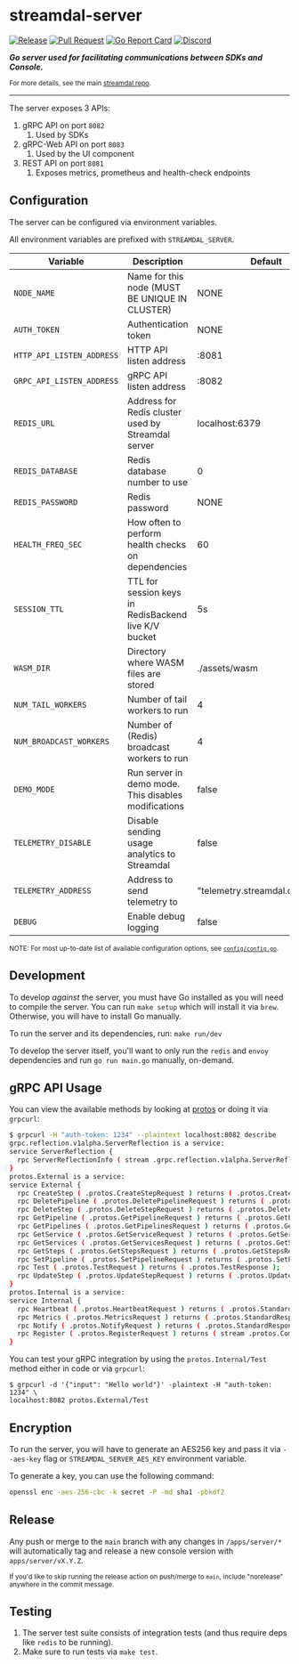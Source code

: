 streamdal-server
================
[![Release](https://github.com/streamdal/streamdal/actions/workflows/apps-server-release.yml/badge.svg)](https://github.com/streamdal/streamdal/actions/workflows/apps-server-release.yml)
[![Pull Request](https://github.com/streamdal/streamdal/actions/workflows/apps-server-pr.yml/badge.svg)](https://github.com/streamdal/streamdal/actions/workflows/apps-server-pr.yml)
[![Go Report Card](https://goreportcard.com/badge/github.com/streamdal/streamdal/apps/server)](https://goreportcard.com/report/github.com/streamdal/streamdal/apps/server)
[![Discord](https://img.shields.io/badge/Community-Discord-4c57e8.svg)](https://discord.gg/streamdal)

_**Go server used for facilitating communications between SDKs and Console.**_

<sub>For more details, see the main
[streamdal repo](https://github.com/streamdal/streamdal).</sub>

---

The server exposes 3 APIs:

1. gRPC API on port `8082`
   1. Used by SDKs
2. gRPC-Web API on port `8083`
   1. Used by the UI component
3. REST API on port `8081`
   1. Exposes metrics, prometheus and health-check endpoints

## Configuration

The server can be configured via environment variables.

All environment variables are prefixed with `STREAMDAL_SERVER`.

| Variable        | Description                                          | Default                        | Required |
|-----------------|------------------------------------------------------|--------------------------------|----------| 
| `NODE_NAME` | Name for this node (MUST BE UNIQUE IN CLUSTER)       | NONE                           | ✅        |
| `AUTH_TOKEN` | Authentication token                                 | NONE                           | ✅        |
| `HTTP_API_LISTEN_ADDRESS` | HTTP API listen address    | :8081                          | ❌        |
| `GRPC_API_LISTEN_ADDRESS` | gRPC API listen address    | :8082                          | ❌        |
| `REDIS_URL` | Address for Redis cluster used by Streamdal server   | localhost:6379                 | ❌        |
| `REDIS_DATABASE` | Redis database number to use                         | 0                              | ❌        |
| `REDIS_PASSWORD` | Redis password             | NONE                           | ❌        |
| `HEALTH_FREQ_SEC` | How often to perform health checks on dependencies   | 60                             | ❌        |
| `SESSION_TTL` | TTL for session keys in RedisBackend live K/V bucket | 5s                             | ❌        |
| `WASM_DIR` | Directory where WASM files are stored                | ./assets/wasm                  | ❌        |
| `NUM_TAIL_WORKERS` | Number of tail workers to run                        | 4                              | ❌        |
| `NUM_BROADCAST_WORKERS` | Number of (Redis) broadcast workers to run           | 4                              | ❌        |
| `DEMO_MODE` | Run server in demo mode. This disables modifications | false                          | ❌        |
| `TELEMETRY_DISABLE` | Disable sending usage analytics to Streamdal         | false                          | ❌        |
| `TELEMETRY_ADDRESS` | Address to send telemetry to                         | "telemetry.streamdal.com:8125" | ❌        |
| `DEBUG` | Enable debug logging       | false                          | ❌        |

<sub>NOTE: For most up-to-date list of available configuration options, see [`config/config.go`](./config/config.go).</sub>

## Development

To develop _against_ the server, you must have Go installed as you 
will need to compile the server. You can run `make setup` which will install
it via `brew`. Otherwise, you will have to install Go manually.

To run the server and its dependencies, run: `make run/dev`

To develop the server itself, you'll want to only run the `redis` and
`envoy` dependencies and run `go run main.go` manually, on-demand.

## gRPC API Usage

You can view the available methods by looking at [protos](https://github.com/streamdal/streamdal/tree/main/libs/protos)
or doing it via `grpcurl`:

```bash
$ grpcurl -H "auth-token: 1234" --plaintext localhost:8082 describe
grpc.reflection.v1alpha.ServerReflection is a service:
service ServerReflection {
  rpc ServerReflectionInfo ( stream .grpc.reflection.v1alpha.ServerReflectionRequest ) returns ( stream .grpc.reflection.v1alpha.ServerReflectionResponse );
}
protos.External is a service:
service External {
  rpc CreateStep ( .protos.CreateStepRequest ) returns ( .protos.CreateStepResponse );
  rpc DeletePipeline ( .protos.DeletePipelineRequest ) returns ( .protos.DeletePipelineResponse );
  rpc DeleteStep ( .protos.DeleteStepRequest ) returns ( .protos.DeleteStepResponse );
  rpc GetPipeline ( .protos.GetPipelineRequest ) returns ( .protos.GetPipelineResponse );
  rpc GetPipelines ( .protos.GetPipelinesRequest ) returns ( .protos.GetPipelinesResponse );
  rpc GetService ( .protos.GetServiceRequest ) returns ( .protos.GetServiceResponse );
  rpc GetServices ( .protos.GetServicesRequest ) returns ( .protos.GetServicesResponse );
  rpc GetSteps ( .protos.GetStepsRequest ) returns ( .protos.GetStepsResponse );
  rpc SetPipeline ( .protos.SetPipelineRequest ) returns ( .protos.SetPipelineResponse );
  rpc Test ( .protos.TestRequest ) returns ( .protos.TestResponse );
  rpc UpdateStep ( .protos.UpdateStepRequest ) returns ( .protos.UpdateStepResponse );
}
protos.Internal is a service:
service Internal {
  rpc Heartbeat ( .protos.HeartbeatRequest ) returns ( .protos.StandardResponse );
  rpc Metrics ( .protos.MetricsRequest ) returns ( .protos.StandardResponse );
  rpc Notify ( .protos.NotifyRequest ) returns ( .protos.StandardResponse );
  rpc Register ( .protos.RegisterRequest ) returns ( stream .protos.CommandResponse );
}
```

You can test your gRPC integration by using the `protos.Internal/Test` method
either in code or via `grpcurl`: 

```
$ grpcurl -d '{"input": "Hello world"}' -plaintext -H "auth-token: 1234" \
localhost:8082 protos.External/Test
```

## Encryption

To run the server, you will have to generate an AES256 key and pass it via `--aes-key` flag or `STREAMDAL_SERVER_AES_KEY` 
environment variable.

To generate a key, you can use the following command:

```bash
openssl enc -aes-256-cbc -k secret -P -md sha1 -pbkdf2
```

## Release

Any push or merge to the `main` branch with any changes in `/apps/server/*` 
will automatically tag and release a new console version with `apps/server/vX.Y.Z`.

<sub>If you'd like to skip running the release action on push/merge to `main`,
include "norelease" anywhere in the commit message.</sub>

## Testing
1. The server test suite consists of integration tests (and thus require deps like `redis` to be running).
1. Make sure to run tests via `make test`.
